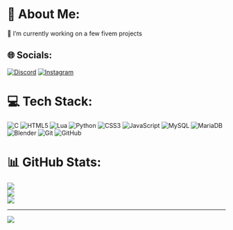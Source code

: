# 💫 About Me:
 🔭 I’m currently working on a few fivem projects<br>


## 🌐 Socials:
[![Discord](https://img.shields.io/badge/Discord-%237289DA.svg?logo=discord&logoColor=white)](https://discord.gg/adamzales) [![Instagram](https://img.shields.io/badge/Instagram-%23E4405F.svg?logo=Instagram&logoColor=white)](https://instagram.com/adamzales) 

# 💻 Tech Stack:
![C](https://img.shields.io/badge/c-%2300599C.svg?style=for-the-badge&logo=c&logoColor=white) ![HTML5](https://img.shields.io/badge/html5-%23E34F26.svg?style=for-the-badge&logo=html5&logoColor=white) ![Lua](https://img.shields.io/badge/lua-%232C2D72.svg?style=for-the-badge&logo=lua&logoColor=white) ![Python](https://img.shields.io/badge/python-3670A0?style=for-the-badge&logo=python&logoColor=ffdd54) ![CSS3](https://img.shields.io/badge/css3-%231572B6.svg?style=for-the-badge&logo=css3&logoColor=white) ![JavaScript](https://img.shields.io/badge/javascript-%23323330.svg?style=for-the-badge&logo=javascript&logoColor=%23F7DF1E) ![MySQL](https://img.shields.io/badge/mysql-4479A1.svg?style=for-the-badge&logo=mysql&logoColor=white) ![MariaDB](https://img.shields.io/badge/MariaDB-003545?style=for-the-badge&logo=mariadb&logoColor=white) ![Blender](https://img.shields.io/badge/blender-%23F5792A.svg?style=for-the-badge&logo=blender&logoColor=white) ![Git](https://img.shields.io/badge/git-%23F05033.svg?style=for-the-badge&logo=git&logoColor=white) ![GitHub](https://img.shields.io/badge/github-%23121011.svg?style=for-the-badge&logo=github&logoColor=white)
# 📊 GitHub Stats:
![](https://github-readme-stats.vercel.app/api?username=adamzales&theme=dark&hide_border=false&include_all_commits=false&count_private=false)<br/>
![](https://github-readme-streak-stats.herokuapp.com/?user=adamzales&theme=dark&hide_border=false)<br/>
![](https://github-readme-stats.vercel.app/api/top-langs/?username=adamzales&theme=dark&hide_border=false&include_all_commits=false&count_private=false&layout=compact)

---
[![](https://visitcount.itsvg.in/api?id=adamzales&icon=0&color=0)](https://visitcount.itsvg.in)

<!-- Proudly created with GPRM ( https://gprm.itsvg.in ) -->
